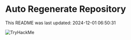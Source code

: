 # Auto Regenerate Repository

This README was last updated: 2024-12-01 06:50:31

 ![TryHackMe](https://tryhackme.com/badge/533634)